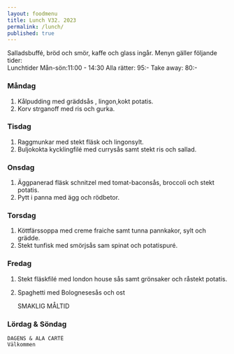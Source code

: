 ```yaml
---
layout: foodmenu
title: Lunch V32. 2023
permalink: /lunch/
published: true
---
```

Salladsbuffé, bröd och smör, kaffe och glass ingår.
Menyn gäller följande tider:  
Lunchtider  Mån-sön:11:00 - 14:30
Alla rätter: 95:- Take away: 80:-
                                
### Måndag

1. Kålpudding med gräddsås , lingon,kokt potatis.
2. Korv strganoff med ris och gurka.

### Tisdag
1. Raggmunkar med stekt fläsk och lingonsylt.
2. Buljokokta kycklingfilé med currysås samt stekt ris och sallad.

### Onsdag
1. Äggpanerad fläsk schnitzel med tomat-baconsås, broccoli och stekt potatis.
2. Pytt i panna med ägg och rödbetor.

### Torsdag
1. Köttfärssoppa med creme fraiche samt tunna pannkakor, sylt och grädde. 
2. Stekt tunfisk med smörjsås sam spinat och potatispuré.

### Fredag  
1. Stekt fläskfilé med london house sås samt grönsaker och råstekt potatis.
2. Spaghetti med Bolognesesås och ost 
 

     SMAKLIG MÅLTID
  
  ### Lördag & Söndag 
    DAGENS & ALA CARTÈ
    Välkommen
    
       
    

   
    
   
     
